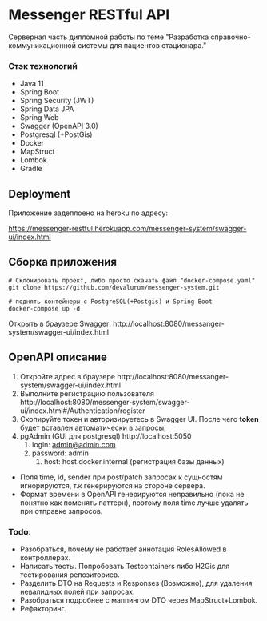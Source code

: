 # Messenger RESTful API

Серверная часть дипломной работы по теме 
"Разработка справочно-коммуникационной системы для пациентов стационара."

### Стэк технологий
- Java 11
- Spring Boot
- Spring Security (JWT)
- Spring Data JPA
- Spring Web
- Swagger (OpenAPI 3.0)
- Postgresql (+PostGis)
- Docker
- MapStruct
- Lombok
- Gradle

<!--
## Сборка приложения
```shell script
# Склонировать проект к себе
git clone https://github.com/devalurum/messenger-system.git

# поднять контейнер c Postgresql(+Postgis) и PgAdmin 
docker-compose up -d

# загружает gradle wrapper
gradlew wrapper

# сборка проекта
gradlew clean build 

# запуск Spring сервиса
java -jar build/libs/messenger-system.jar 
```
-->
## Deployment
Приложение задеплоено на heroku по адресу:

https://messenger-restful.herokuapp.com/messenger-system/swagger-ui/index.html
## Сборка приложения
```shell script
# Склонировать проект, либо просто скачать файл "docker-compose.yaml"
git clone https://github.com/devalurum/messenger-system.git

# поднять контейнеры c PostgreSQL(+Postgis) и Spring Boot 
docker-compose up -d
```
Открыть в браузере Swagger: http://localhost:8080/messanger-system/swagger-ui/index.html

## OpenAPI описание
1. Откройте адрес в браузере http://localhost:8080/messanger-system/swagger-ui/index.html
2. Выполните регистрацию пользователя http://localhost:8080/messenger-system/swagger-ui/index.html#/Authentication/register
3. Скопируйте токен и авторизируетесь в Swagger UI. После чего **token** будет вставлен автоматически в запросы.
4. pgAdmin (GUI для postgresql) http://localhost:5050
   1. login: admin@admin.com
   2. password: admin
      1. host: host.docker.internal (регистрация базы данных)
* Поля time, id, sender при post/patch запросах к сущностям игнорируются, т.к генерируются на стороне сервера.
* Формат времени в OpenAPI генерируются неправильно (пока не понятно как поменять паттерн), поэтому поля time лучше удалять при отправке запросов.
### Todo:
- Разобраться, почему не работает аннотация RolesAllowed в контроллерах.
- Написать тесты. Попробовать Testcontainers либо H2Gis для тестирования репозиториев.
- Разделить DTO на Requests и Responses (Возможно), для удаления невалидных полей при запросах.
- Разобраться подробнее с маппингом DTO через MapStruct+Lombok.
- Рефакторинг.
